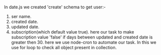 In date.js
we created 'create' schema to get user:-
1. ser name.
2. created date.
3. updated date.
4. subscription(which default value true).
here our task to make subscription value 'false' if days between updated and created date is greater then 30.
here we use node-cron to automate our task.
In this we use for loop to check all object present in collection.
